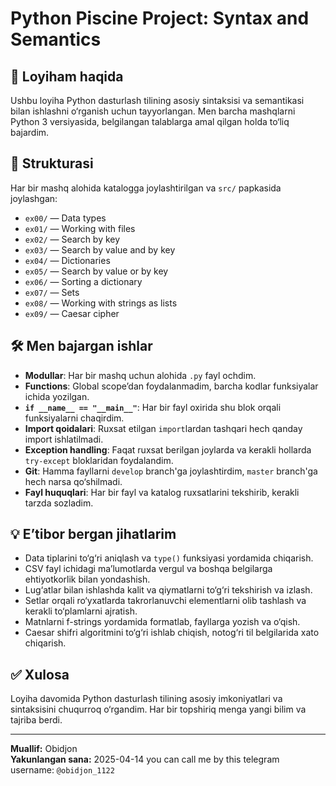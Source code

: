 # Python Piscine Project: Syntax and Semantics

## 📖 Loyiham haqida

Ushbu loyiha Python dasturlash tilining asosiy sintaksisi va semantikasi bilan ishlashni o‘rganish uchun tayyorlangan. Men barcha mashqlarni Python 3 versiyasida, belgilangan talablarga amal qilgan holda to‘liq bajardim.

## 📁 Strukturasi

Har bir mashq alohida katalogga joylashtirilgan va `src/` papkasida joylashgan:

- `ex00/` — Data types
- `ex01/` — Working with files
- `ex02/` — Search by key
- `ex03/` — Search by value and by key
- `ex04/` — Dictionaries
- `ex05/` — Search by value or by key
- `ex06/` — Sorting a dictionary
- `ex07/` — Sets
- `ex08/` — Working with strings as lists
- `ex09/` — Caesar cipher

## 🛠 Men bajargan ishlar

- **Modullar**: Har bir mashq uchun alohida `.py` fayl ochdim.
- **Functions**: Global scope’dan foydalanmadim, barcha kodlar funksiyalar ichida yozilgan.
- **`if __name__ == "__main__"`**: Har bir fayl oxirida shu blok orqali funksiyalarni chaqirdim.
- **Import qoidalari**: Ruxsat etilgan `import`lardan tashqari hech qanday import ishlatilmadi.
- **Exception handling**: Faqat ruxsat berilgan joylarda va kerakli hollarda `try-except` bloklaridan foydalandim.
- **Git**: Hamma fayllarni `develop` branch'ga joylashtirdim, `master` branch'ga hech narsa qo‘shilmadi.
- **Fayl huquqlari**: Har bir fayl va katalog ruxsatlarini tekshirib, kerakli tarzda sozladim.

## 💡 E’tibor bergan jihatlarim

- Data tiplarini to‘g‘ri aniqlash va `type()` funksiyasi yordamida chiqarish.
- CSV fayl ichidagi ma’lumotlarda vergul va boshqa belgilarga ehtiyotkorlik bilan yondashish.
- Lug‘atlar bilan ishlashda kalit va qiymatlarni to‘g‘ri tekshirish va izlash.
- Setlar orqali ro‘yxatlarda takrorlanuvchi elementlarni olib tashlash va kerakli to‘plamlarni ajratish.
- Matnlarni f-strings yordamida formatlab, fayllarga yozish va o‘qish.
- Caesar shifri algoritmini to‘g‘ri ishlab chiqish, notog‘ri til belgilarida xato chiqarish.

## ✅ Xulosa

Loyiha davomida Python dasturlash tilining asosiy imkoniyatlari va sintaksisini chuqurroq o‘rgandim. Har bir topshiriq menga yangi bilim va tajriba berdi.

---

**Muallif:** Obidjon  
**Yakunlangan sana:** 2025-04-14
you can call me by this telegram username: `@obidjon_1122`